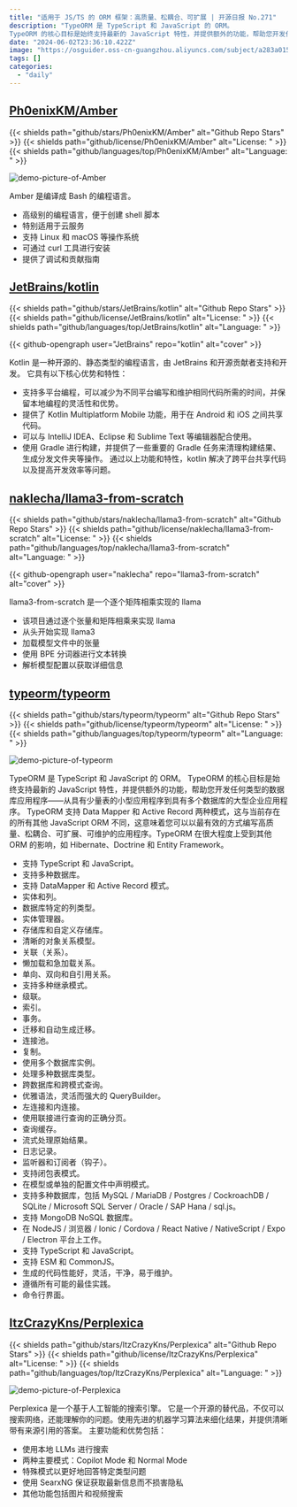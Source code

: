 ```yaml
---
title: "适用于 JS/TS 的 ORM 框架：高质量、松耦合、可扩展 | 开源日报 No.271"
description: "TypeORM 是 TypeScript 和 JavaScript 的 ORM。
TypeORM 的核心目标是始终支持最新的 JavaScript 特性，并提供额外的功能，帮助您开发任何类型的数据库应用程序——从具有少量表的小型应用程序到具有多个数据库的大型企业应用程序。"
date: "2024-06-02T23:36:10.422Z"
image: "https://osguider.oss-cn-guangzhou.aliyuncs.com/subject/a283a015194da6077af241d24140b699.png"
tags: []
categories:
  - "daily"
---
```


## [Ph0enixKM/Amber](https://github.com/Ph0enixKM/Amber)

{{< shields path="github/stars/Ph0enixKM/Amber" alt="Github Repo Stars" >}} {{< shields path="github/license/Ph0enixKM/Amber" alt="License: " >}} {{< shields path="github/languages/top/Ph0enixKM/Amber" alt="Language: " >}}

![demo-picture-of-Amber](https://picgo-daily.oss-cn-guangzhou.aliyuncs.com/picgo-daily/2024/c9c6c15bd415dcdb3699855a97d6ef4b.png)

Amber 是编译成 Bash 的编程语言。

- 高级别的编程语言，便于创建 shell 脚本
- 特别适用于云服务
- 支持 Linux 和 macOS 等操作系统
- 可通过 curl 工具进行安装
- 提供了调试和贡献指南
  
## [JetBrains/kotlin](https://github.com/JetBrains/kotlin)

{{< shields path="github/stars/JetBrains/kotlin" alt="Github Repo Stars" >}} {{< shields path="github/license/JetBrains/kotlin" alt="License: " >}} {{< shields path="github/languages/top/JetBrains/kotlin" alt="Language: " >}}

{{< github-opengraph user="JetBrains" repo="kotlin" alt="cover" >}}

Kotlin 是一种开源的、静态类型的编程语言，由 JetBrains 和开源贡献者支持和开发。
它具有以下核心优势和特性：

- 支持多平台编程，可以减少为不同平台编写和维护相同代码所需的时间，并保留本地编程的灵活性和优势。
- 提供了 Kotlin Multiplatform Mobile 功能，用于在 Android 和 iOS 之间共享代码。
- 可以与 IntelliJ IDEA、Eclipse 和 Sublime Text 等编辑器配合使用。
- 使用 Gradle 进行构建，并提供了一些重要的 Gradle 任务来清理构建结果、生成分发文件夹等操作。
通过以上功能和特性，kotlin 解决了跨平台共享代码以及提高开发效率等问题。
  
## [naklecha/llama3-from-scratch](https://github.com/naklecha/llama3-from-scratch)

{{< shields path="github/stars/naklecha/llama3-from-scratch" alt="Github Repo Stars" >}} {{< shields path="github/license/naklecha/llama3-from-scratch" alt="License: " >}} {{< shields path="github/languages/top/naklecha/llama3-from-scratch" alt="Language: " >}}

{{< github-opengraph user="naklecha" repo="llama3-from-scratch" alt="cover" >}}

llama3-from-scratch 是一个逐个矩阵相乘实现的 llama

- 该项目通过逐个张量和矩阵相乘来实现 llama
- 从头开始实现 llama3
- 加载模型文件中的张量
- 使用 BPE 分词器进行文本转换
- 解析模型配置以获取详细信息
  
## [typeorm/typeorm](https://github.com/typeorm/typeorm)

{{< shields path="github/stars/typeorm/typeorm" alt="Github Repo Stars" >}} {{< shields path="github/license/typeorm/typeorm" alt="License: " >}} {{< shields path="github/languages/top/typeorm/typeorm" alt="Language: " >}}

![demo-picture-of-typeorm](https://static.osguider.com/subject/github/typeorm/typeorm/1fe99b33377ff0781b94f65bfca94fbf.png)

TypeORM 是 TypeScript 和 JavaScript 的 ORM。
TypeORM 的核心目标是始终支持最新的 JavaScript 特性，并提供额外的功能，帮助您开发任何类型的数据库应用程序——从具有少量表的小型应用程序到具有多个数据库的大型企业应用程序。
TypeORM 支持 Data Mapper 和 Active Record 两种模式，这与当前存在的所有其他 JavaScript ORM 不同，这意味着您可以以最有效的方式编写高质量、松耦合、可扩展、可维护的应用程序。TypeORM 在很大程度上受到其他 ORM 的影响，如 Hibernate、Doctrine 和 Entity Framework。

- 支持 TypeScript 和 JavaScript。
- 支持多种数据库。
- 支持 DataMapper 和 Active Record 模式。
- 实体和列。
- 数据库特定的列类型。
- 实体管理器。
- 存储库和自定义存储库。
- 清晰的对象关系模型。
- 关联（关系）。
- 懒加载和急加载关系。
- 单向、双向和自引用关系。
- 支持多种继承模式。
- 级联。
- 索引。
- 事务。
- 迁移和自动生成迁移。
- 连接池。
- 复制。
- 使用多个数据库实例。
- 处理多种数据库类型。
- 跨数据库和跨模式查询。
- 优雅语法，灵活而强大的 QueryBuilder。
- 左连接和内连接。
- 使用联接进行查询的正确分页。
- 查询缓存。
- 流式处理原始结果。
- 日志记录。
- 监听器和订阅者（钩子）。
- 支持闭包表模式。
- 在模型或单独的配置文件中声明模式。
- 支持多种数据库，包括 MySQL / MariaDB / Postgres / CockroachDB / SQLite / Microsoft SQL Server / Oracle / SAP Hana / sql.js。
- 支持 MongoDB NoSQL 数据库。
- 在 NodeJS / 浏览器 / Ionic / Cordova / React Native / NativeScript / Expo / Electron 平台上工作。
- 支持 TypeScript 和 JavaScript。
- 支持 ESM 和 CommonJS。
- 生成的代码性能好，灵活，干净，易于维护。
- 遵循所有可能的最佳实践。
- 命令行界面。
  
## [ItzCrazyKns/Perplexica](https://github.com/ItzCrazyKns/Perplexica)

{{< shields path="github/stars/ItzCrazyKns/Perplexica" alt="Github Repo Stars" >}} {{< shields path="github/license/ItzCrazyKns/Perplexica" alt="License: " >}} {{< shields path="github/languages/top/ItzCrazyKns/Perplexica" alt="Language: " >}}

![demo-picture-of-Perplexica](https://static.osguider.com/subject/github/ItzCrazyKns/Perplexica/0af7f31b453c1cf1d7e5dbabadd0d9e9.png)

Perplexica 是一个基于人工智能的搜索引擎。
它是一个开源的替代品，不仅可以搜索网络，还能理解你的问题。使用先进的机器学习算法来细化结果，并提供清晰带有来源引用的答案。
主要功能和优势包括：

- 使用本地 LLMs 进行搜索
- 两种主要模式：Copilot Mode 和 Normal Mode
- 特殊模式以更好地回答特定类型问题
- 使用 SearxNG 保证获取最新信息而不损害隐私
- 其他功能包括图片和视频搜索
  
